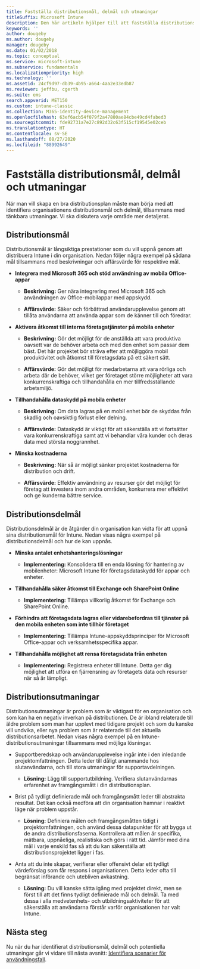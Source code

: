 ```yaml
---
title: Fastställa distributionsmål, delmål och utmaningar
titleSuffix: Microsoft Intune
description: Den här artikeln hjälper till att fastställa distributionsmål, delmål och utmaningar för en Microsoft Intune-implementering endast i molnet.
keywords: ''
author: dougeby
ms.author: dougeby
manager: dougeby
ms.date: 01/02/2018
ms.topic: conceptual
ms.service: microsoft-intune
ms.subservice: fundamentals
ms.localizationpriority: high
ms.technology: ''
ms.assetid: 24cf9d97-db39-4b95-a664-4aa2e33edb87
ms.reviewer: jeffbu, cgerth
ms.suite: ems
search.appverid: MET150
ms.custom: intune-classic
ms.collection: M365-identity-device-management
ms.openlocfilehash: 63ef6acb54f079f2a47800ae84cbe49cd4fabed3
ms.sourcegitcommit: fde92731a7e27c892d32c63f515cf19545e02ceb
ms.translationtype: HT
ms.contentlocale: sv-SE
ms.lasthandoff: 08/27/2020
ms.locfileid: "88992649"
---
```

# <a name="determine-deployment-goals-objectives-and-challenges"></a>Fastställa distributionsmål, delmål och utmaningar

När man vill skapa en bra distributionsplan måste man börja med att identifiera organisationens distributionsmål och delmål, tillsammans med tänkbara utmaningar. Vi ska diskutera varje område mer detaljerat.

## <a name="deployment-goals"></a>Distributionsmål

Distributionsmål är långsiktiga prestationer som du vill uppnå genom att distribuera Intune i din organisation. Nedan följer några exempel på sådana mål tillsammans med beskrivningar och affärsvärde för respektive mål.

- **Integrera med Microsoft 365 och stöd användning av mobila Office-appar**

  - **Beskrivning:** Ger nära integrering med Microsoft 365 och användningen av Office-mobilappar med appskydd.

  - **Affärsvärde:** Säker och förbättrad användarupplevelse genom att tillåta användarna att använda appar som de känner till och föredrar.

- **Aktivera åtkomst till interna företagstjänster på mobila enheter**

  - **Beskrivning:** Gör det möjligt för de anställda att vara produktiva oavsett var de behöver arbeta och med den enhet som passar dem bäst. Det här projektet bör sträva efter att möjliggöra mobil produktivitet och åtkomst till företagsdata på ett säkert sätt.

  - **Affärsvärde:** Gör det möjligt för medarbetarna att vara rörliga och arbeta där de behöver, vilket ger företaget större möjligheter att vara konkurrenskraftiga och tillhandahålla en mer tillfredsställande arbetsmiljö.

- **Tillhandahålla dataskydd på mobila enheter**

  - **Beskrivning:** Om data lagras på en mobil enhet bör de skyddas från skadlig och oavsiktlig förlust eller delning.

  - **Affärsvärde:** Dataskydd är viktigt för att säkerställa att vi fortsätter vara konkurrenskraftiga samt att vi behandlar våra kunder och deras data med största noggrannhet.

- **Minska kostnaderna**

  - **Beskrivning:** När så är möjligt sänker projektet kostnaderna för distribution och drift.

  - **Affärsvärde:** Effektiv användning av resurser gör det möjligt för företag att investera inom andra områden, konkurrera mer effektivt och ge kunderna bättre service.

## <a name="deployment-objectives"></a>Distributionsdelmål

Distributionsdelmål är de åtgärder din organisation kan vidta för att uppnå sina distributionsmål för Intune. Nedan visas några exempel på distributionsdelmål och hur de kan uppnås.

- **Minska antalet enhetshanteringslösningar**

  - **Implementering:** Konsolidera till en enda lösning för hantering av mobilenheter: Microsoft Intune för företagsdataskydd för appar och enheter.

- **Tillhandahålla säker åtkomst till Exchange och SharePoint Online**

  - **Implementering:** Tillämpa villkorlig åtkomst för Exchange och SharePoint Online.

- **Förhindra att företagsdata lagras eller vidarebefordras till tjänster på den mobila enheten som inte tillhör företaget**

  - **Implementering:** Tillämpa Intune-appskyddsprinciper för Microsoft Office-appar och verksamhetsspecifika appar.

- **Tillhandahålla möjlighet att rensa företagsdata från enheten**

  - **Implementering:** Registrera enheter till Intune. Detta ger dig möjlighet att utföra en fjärrensning av företagets data och resurser när så är lämpligt.

## <a name="deployment-challenges"></a>Distributionsutmaningar

Distributionsutmaningar är problem som är viktigast för en organisation och som kan ha en negativ inverkan på distributionen. De är ibland relaterade till äldre problem som man har upplevt med tidigare projekt och som du kanske vill undvika, eller nya problem som är relaterade till det aktuella distributionsarbetet. Nedan visas några exempel på en Intune-distributionsutmaningar tillsammans med möjliga lösningar.

- Supportberedskap och användarupplevelse ingår inte i den inledande projektomfattningen. Detta leder till dåligt anammande hos slutanvändarna, och till stora utmaningar för supportavdelningen.

  - **Lösning:** Lägg till supportutbildning. Verifiera slutanvändarnas erfarenhet av framgångsmått i din distributionsplan.

- Brist på tydligt definierade mål och framgångsmått leder till abstrakta resultat. Det kan också medföra att din organisation hamnar i reaktivt läge när problem uppstår.

  - **Lösning:** Definiera målen och framgångsmåtten tidigt i projektomfattningen, och använd dessa datapunkter för att bygga ut de andra distributionsfaserna. Kontrollera att målen är specifika, mätbara, uppnåeliga, realistiska och görs i rätt tid. Jämför med dina mål i varje enskild fas så att du kan säkerställa att distributionsprojektet ligger i fas.

- Anta att du inte skapar, verifierar eller offensivt delar ett tydligt värdeförslag som får respons i organisationen. Detta leder ofta till begränsat införande och utebliven avkastning.

  - **Lösning:** Du vill kanske sätta igång med projektet direkt, men se först till att det finns tydligt definierade mål och delmål. Ta med dessa i alla medvetenhets- och utbildningsaktiviteter för att säkerställa att användarna förstår varför organisationen har valt Intune.

## <a name="next-steps"></a>Nästa steg

Nu när du har identifierat distributionsmål, delmål och potentiella utmaningar går vi vidare till nästa avsnitt: [Identifiera scenarier för användningsfall](planning-guide-scenarios.md).
